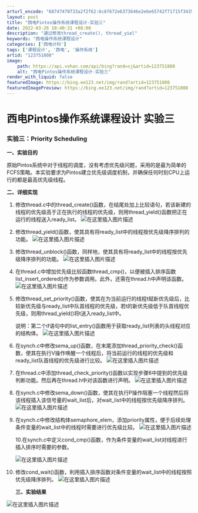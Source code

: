 ```yaml
---
arturl_encode: "68747470733a2f2f62:6c6f672e6373646e2e6e65742f71715f34353731373432352f:61727469636c652f64657461696c732f313233373531383038"
layout: post
title: "西电Pintos操作系统课程设计-实验三"
date: 2022-03-26 10:40:31 +08:00
description: "通过修改thread_create(), thread_yiel"
keywords: "西电操作系统课程设计"
categories: ['西电计科']
tags: ['课程设计', '西电', '操作系统']
artid: "123751808"
image:
    path: https://api.vvhan.com/api/bing?rand=sj&artid=123751808
    alt: "西电Pintos操作系统课程设计-实验三"
render_with_liquid: false
featuredImage: https://bing.ee123.net/img/rand?artid=123751808
featuredImagePreview: https://bing.ee123.net/img/rand?artid=123751808
---
```


# 西电Pintos操作系统课程设计 实验三

### 实验三：Priority Scheduling

**一、实验目的**

原始Pintos系统中对于线程的调度，没有考虑优先级问题，采用的是最为简单的FCFS策略。本实验要求为Pintos建立优先级调度机制，并确保任何时刻CPU上运行的都是最高优先级线程。

**二、详细实现**

1. 修改thread.c中的thread_create()函数，在结尾处加上比较语句，若该新建的线程的优先级高于正在执行的线程的优先级，则用thread_yield()函数把正在运行的线程送入ready_list。
   ![在这里插入图片描述](https://i-blog.csdnimg.cn/blog_migrate/dec84fb400b69711105229dd430c0277.png)
2. 修改thread_yield()函数，使其具有将ready_list中的线程按优先级降序排列的功能。
   ![在这里插入图片描述](https://i-blog.csdnimg.cn/blog_migrate/c8160833710daf3dcc91bad49e8f61f6.png)
3. 修改thread_unblock()函数，同样地，使其具有将ready_list中的线程按优先级降序排列的功能。
   ![在这里插入图片描述](https://i-blog.csdnimg.cn/blog_migrate/b294cc1df1e6ff53eb168dd321ad555a.png)
4. 在thread.c中增加优先级比较函数thread_cmp()，以便被插入排序函数list_insert_ordered()作为参数调用。此外，还需在thread.h中声明该函数。
   ![在这里插入图片描述](https://i-blog.csdnimg.cn/blog_migrate/7ec5d488baf2d6f1735e55fda448bad0.png)
5. 修改thread_set_priority()函数，使其在为当前运行的线程t赋新优先级后，比较新优先级与ready_list中队首线程的优先级，若t的新优先级低于队首线程优先级，则用thread_yield()将t送入ready_list中。
     
   说明：第二个if语句中的list_entry()函数用于获取ready_list列表的头线程对应的结构体。
   ![在这里插入图片描述](https://i-blog.csdnimg.cn/blog_migrate/b1c2d7100210c7051a8bea357a3f2ebb.png)
6. 在synch.c中修改sema_up()函数，在末尾添加thread_priority_check()函数，使其在执行V操作唤醒一个线程后，将当前运行的线程的优先级和ready_list队首线程的优先级进行比较。
   ![在这里插入图片描述](https://i-blog.csdnimg.cn/blog_migrate/cb47a9b3a69604867b5fdbfade5d1e5c.png)
7. 在thread.c中添加thread_check_priority()函数以实现步骤6中提到的优先级判断功能。然后再在thread.h中对该函数进行声明。
   ![在这里插入图片描述](https://i-blog.csdnimg.cn/blog_migrate/2ce380bdf3a8e3b995bda0a58b0171d8.png)
8. 在synch.c中修改sema_down()函数，使其在执行P操作阻塞一个线程然后将该线程插入该信号量的wait_list后，对wait_list中的线程按优先级降序排列。
   ![在这里插入图片描述](https://i-blog.csdnimg.cn/blog_migrate/a62455e0c431f1b7d979284d44e4704d.png)
9. 在synch.c中修改结构体semaphore_elem，添加priority属性，便于后续处理条件变量的wait_list中的线程时需要进行优先级比较。
   ![在这里插入图片描述](https://i-blog.csdnimg.cn/blog_migrate/bbc39d7aa558dcdafe6a9e81648da4d3.png)
     
   10.在synch.c中定义cond_cmp()函数，作为条件变量的wait_list对线程进行插入排序时需要的参数。
     
   ![在这里插入图片描述](https://i-blog.csdnimg.cn/blog_migrate/5d65cf5250e9a106620af397849e32b2.png)
10. 修改cond_wait()函数，利用插入排序函数对条件变量的wait_list中的线程按照优先级降序排列。
    ![在这里插入图片描述](https://i-blog.csdnimg.cn/blog_migrate/2b9ef429916d73200d97ad2416ba5cbe.png)
      
    **三、实验结果**

![在这里插入图片描述](https://i-blog.csdnimg.cn/blog_migrate/e7a89ec43c3f30597dd911f470b06226.png)
